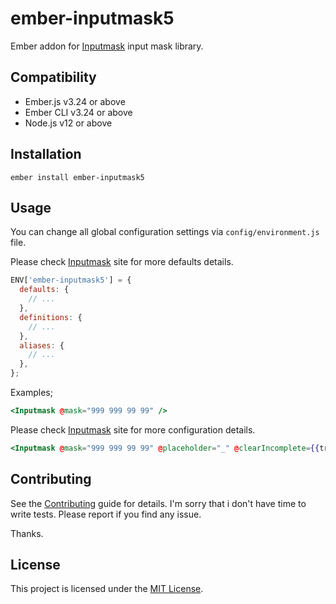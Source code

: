 # ember-inputmask5

Ember addon for [Inputmask](https://github.com/RobinHerbots/Inputmask/) input mask library.

## Compatibility

* Ember.js v3.24 or above
* Ember CLI v3.24 or above
* Node.js v12 or above


Installation
------------------------------------------------------------------------------

```
ember install ember-inputmask5
```

## Usage

You can change all global configuration settings via `config/environment.js` file.

Please check [Inputmask](https://github.com/RobinHerbots/Inputmask#set-defaults) site for more defaults details.

```javascript
ENV['ember-inputmask5'] = {
  defaults: {
    // ...
  },
  definitions: {
    // ...
  },
  aliases: {
    // ...
  },
};
```

Examples;

```handlebars
<Inputmask @mask="999 999 99 99" />
```

Please check [Inputmask](https://github.com/RobinHerbots/Inputmask#options) site for more configuration details.

```handlebars
<Inputmask @mask="999 999 99 99" @placeholder="_" @clearIncomplete={{true}} />
```

## Contributing

See the [Contributing](CONTRIBUTING.md) guide for details.
I'm sorry that i don't have time to write tests. Please report if you find any issue.

Thanks.

## License

This project is licensed under the [MIT License](LICENSE.md).
